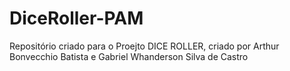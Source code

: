 # DiceRoller-PAM
Repositório criado para o Proejto DICE ROLLER, criado por Arthur Bonvecchio Batista e Gabriel Whanderson Silva de Castro
